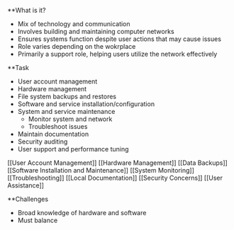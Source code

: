 **What is it?
- Mix of technology and communication
- Involves building and maintaining computer networks
- Ensures systems function despite user actions that may cause issues
- Role varies depending on the wokrplace
- Primarily a support role, helping users utilize the network effectively 

**Task
- User account management
- Hardware management
- File system backups and restores
- Software and service installation/configuration
- System and service maintenance
	- Monitor system and network
	- Troubleshoot issues
- Maintain documentation
- Security auditing
- User support and performance tuning

[[User Account Management]]
[[Hardware Management]]
[[Data Backups]]
[[Software Installation and Maintenance]]
[[System Monitoring]]
[[Troubleshooting]]
[[Local Documentation]]
[[Security Concerns]]
[[User Assistance]]

**Challenges
- Broad knowledge of hardware and software
- Must balance